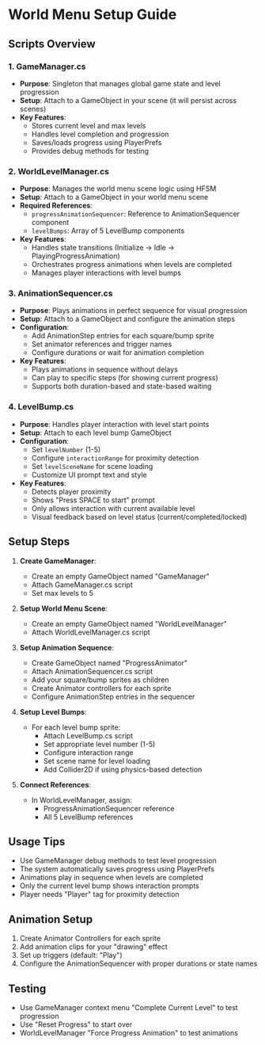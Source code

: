 # World Menu Setup Guide

## Scripts Overview

### 1. GameManager.cs
- **Purpose**: Singleton that manages global game state and level progression
- **Setup**: Attach to a GameObject in your scene (it will persist across scenes)
- **Key Features**:
  - Stores current level and max levels
  - Handles level completion and progression
  - Saves/loads progress using PlayerPrefs
  - Provides debug methods for testing

### 2. WorldLevelManager.cs
- **Purpose**: Manages the world menu scene logic using HFSM
- **Setup**: Attach to a GameObject in your world menu scene
- **Required References**:
  - `progressAnimationSequencer`: Reference to AnimationSequencer component
  - `levelBumps`: Array of 5 LevelBump components
- **Key Features**:
  - Handles state transitions (Initialize → Idle → PlayingProgressAnimation)
  - Orchestrates progress animations when levels are completed
  - Manages player interactions with level bumps

### 3. AnimationSequencer.cs
- **Purpose**: Plays animations in perfect sequence for visual progression
- **Setup**: Attach to a GameObject and configure the animation steps
- **Configuration**:
  - Add AnimationStep entries for each square/bump sprite
  - Set animator references and trigger names
  - Configure durations or wait for animation completion
- **Key Features**:
  - Plays animations in sequence without delays
  - Can play to specific steps (for showing current progress)
  - Supports both duration-based and state-based waiting

### 4. LevelBump.cs
- **Purpose**: Handles player interaction with level start points
- **Setup**: Attach to each level bump GameObject
- **Configuration**:
  - Set `levelNumber` (1-5)
  - Configure `interactionRange` for proximity detection
  - Set `levelSceneName` for scene loading
  - Customize UI prompt text and style
- **Key Features**:
  - Detects player proximity
  - Shows "Press SPACE to start" prompt
  - Only allows interaction with current available level
  - Visual feedback based on level status (current/completed/locked)

## Setup Steps

1. **Create GameManager**:
   - Create an empty GameObject named "GameManager"
   - Attach GameManager.cs script
   - Set max levels to 5

2. **Setup World Menu Scene**:
   - Create an empty GameObject named "WorldLevelManager"
   - Attach WorldLevelManager.cs script

3. **Setup Animation Sequence**:
   - Create GameObject named "ProgressAnimator"
   - Attach AnimationSequencer.cs script
   - Add your square/bump sprites as children
   - Create Animator controllers for each sprite
   - Configure AnimationStep entries in the sequencer

4. **Setup Level Bumps**:
   - For each level bump sprite:
     - Attach LevelBump.cs script
     - Set appropriate level number (1-5)
     - Configure interaction range
     - Set scene name for level loading
     - Add Collider2D if using physics-based detection

5. **Connect References**:
   - In WorldLevelManager, assign:
     - ProgressAnimationSequencer reference
     - All 5 LevelBump references

## Usage Tips

- Use GameManager debug methods to test level progression
- The system automatically saves progress using PlayerPrefs
- Animations play in sequence when levels are completed
- Only the current level bump shows interaction prompts
- Player needs "Player" tag for proximity detection

## Animation Setup

1. Create Animator Controllers for each sprite
2. Add animation clips for your "drawing" effect
3. Set up triggers (default: "Play")
4. Configure the AnimationSequencer with proper durations or state names

## Testing

- Use GameManager context menu "Complete Current Level" to test progression
- Use "Reset Progress" to start over
- WorldLevelManager "Force Progress Animation" to test animations
